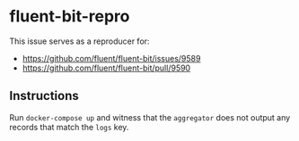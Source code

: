 # fluent-bit-repro

This issue serves as a reproducer for:

- https://github.com/fluent/fluent-bit/issues/9589
- https://github.com/fluent/fluent-bit/pull/9590

## Instructions

Run `docker-compose up` and witness that the `aggregator` does not output any records that match the `logs` key.
